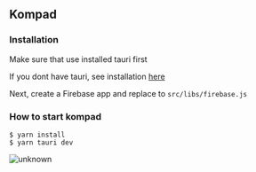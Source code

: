 ## Kompad

### Installation

Make sure that use installed tauri first

If you dont have tauri, see installation [here](https://tauri.studio/v1/guides/getting-started/prerequisites)

Next, create a Firebase app and replace to `src/libs/firebase.js`

### How to start kompad

```shell
$ yarn install
$ yarn tauri dev
``` 
![unknown](https://user-images.githubusercontent.com/95471659/199690844-b77d80d9-bd73-41b5-8fe4-611f1c62174e.png)
